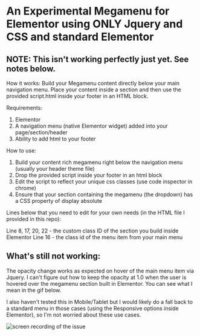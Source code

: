 # An Experimental Megamenu for Elementor using ONLY Jquery and CSS and standard Elementor

## NOTE: This isn't working perfectly just yet. See notes below.

How it works:
Build your Megamenu content directly below your main navigation menu. Place your content inside a section and then use the provided script.html inside your footer in an HTML block. 

Requirements:
1. Elementor
2. A navigation menu (native Elementor widget) added into your page/section/header
3. Ability to add html to your footer 

How to use:
1. Build your content rich megamenu right below the navigation menu (usually your header theme file)
2. Drop the provided script inside your footer in an html block
3. Edit the script to reflect your unique css classes (use code inspector in chrome)
4. Ensure that your section containing the megamenu (the dropdown) has a CSS property of display absolute

Lines below that you need to edit for your own needs (in the HTML file I provided in this repo):

Line 8, 17, 20, 22 - the custom class ID of the section you build inside Elementor
Line 16 - the class id of the menu item from your main menu

## What's still not working:

The opacity change works as expected on hover of the main menu item via Jquery. I can't figure out how to keep the opacity at 1.0 when the user is hovered over the megamenu section built in Elementor. You can see what I mean in the gif below. 

I also haven't tested this in Mobile/Tablet but I would likely do a fall back to a standard menu in those cases (using the Responsive options inside Elementor), so I'm not worried about these use cases.

![screen recording of the issue](https://github.com/mayurjobanputra/Zero-Plugin-Megamenu-for-Elementor/blob/main/chrome_DU5GhKt8tz.gif)
